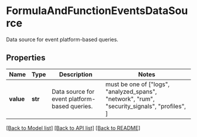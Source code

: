 # FormulaAndFunctionEventsDataSource

Data source for event platform-based queries.
## Properties
Name | Type | Description | Notes
------------ | ------------- | ------------- | -------------
**value** | **str** | Data source for event platform-based queries. |  must be one of ["logs", "analyzed_spans", "network", "rum", "security_signals", "profiles", ]

[[Back to Model list]](README.md#documentation-for-models) [[Back to API list]](README.md#documentation-for-api-endpoints) [[Back to README]](README.md)


